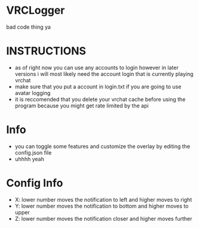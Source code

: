 # VRCLogger
bad code thing ya
# INSTRUCTIONS
- as of right now you can use any accounts to login however in later versions i will most likely need the account login that is currently playing vrchat
- make sure that you put a account in login.txt if you are going to use avatar logging
- it is reccomended that you delete your vrchat cache before using the program because you might get rate limited by the api
# Info
- you can toggle some features and customize the overlay by editing the config.json file
- uhhhh yeah
# Config Info
- X: lower number moves the notification to left and higher moves to right
- Y: lower number moves the notification to bottom and higher moves to upper
- Z: lower number moves the notification closer and higher moves further
